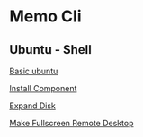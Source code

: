 # Memo Cli
## Ubuntu - Shell
[Basic ubuntu ](https://github.com/aqua88hn/MemoCli/blob/main/Ubuntu/BasicCLI.md) 

[Install Component](https://github.com/aqua88hn/MemoCli/blob/main/Ubuntu/Install_Component.md)

[Expand Disk](https://github.com/aqua88hn/MemoCli/blob/main/Ubuntu/Expand-HDD.md) 

[Make Fullscreen Remote Desktop](https://github.com/aqua88hn/MemoCli/blob/main/Ubuntu/Make-Desktop-fullscreen-on-Hyper-V-Manager-20-04-LTS.md)
